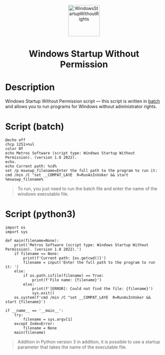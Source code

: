 
<p align="center"><img src="https://user-images.githubusercontent.com/107058068/193857918-6fed00c0-2144-47d3-83a3-26c2837ebc81.png" alt="WindowsStartupWithoutRights" width="100px" height="100px"></p>
<h1 align="center">Windows Startup Without Permission</h1>

# Description
Windows Startup Without Permission script — this script is written in <a href="https://en.wikipedia.org/wiki/Batch_file">batch</a> and allows you to run programs for Windows without administrator rights.

# Script (batch)
```batch
@echo off
chcp 1251>nul
color 0f
echo Metros Software (script type: Windows Startup Without Permission). (version 1.0 2022).
echo.
echo Current path: %cd%
set /p mswswp_filename=Enter the full path to the program to run it: 
cmd /min /C "set __COMPAT_LAYE 	R=RunAsInVoker && start %mswswp_filename%
```

> To run, you just need to run the batch file and enter the name of the windows executable file.

# Script (python3)
```python3
import os
import sys

def main(filename=None):
    print('Metros Software (script type: Windows Startup Without Permission). (version 1.0 2022).')
    if filename == None:
        print(f'Current path: {os.getcwd()}')
        filename = input('Enter the full path to the program to run it: ')
    else:
        if os.path.isfile(filename) == True:
            print(f'File name: {filename}')
        else:
            print(f'[ERROR]: Could not find the file: {filename}')
            sys.exit()
    os.system(f'cmd /min /C "set __COMPAT_LAYE 	R=RunAsInVoker && start {filename}')

if __name__ == '__main__':
    try:
        filename = sys.argv[1]
    except IndexError:
        filename = None
    main(filename)
```

> Addition in Python version 3 in addition, it is possible to use a startup parameter that takes the name of the executable file.
